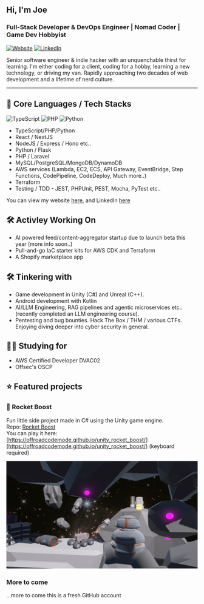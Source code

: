 ## Hi, I'm Joe

### Full-Stack Developer & DevOps Engineer | Nomad Coder | Game Dev Hobbyist  
[![Website](https://img.shields.io/website?url=https%3A%2F%2Fnomad-code.dev&style=flat-square)](https://nomad-code.dev)
[![LinkedIn](https://img.shields.io/badge/LinkedIn-Connect-blue?style=flat-square&logo=linkedin)](https://www.linkedin.com/in/nomad-joe/)


Senior software engineer & indie hacker with an unquenchable thirst for learning. I'm either coding for a client, coding for a hobby, learning a new technology, or driving my van. Rapidly approaching two decades of web development and a lifetime of nerd culture.

---

## 💪 Core Languages / Tech Stacks

<img src="https://cdn.simpleicons.org/typescript/3178C6/white" alt="TypeScript" width="40"/> <img src="https://cdn.simpleicons.org/php/777BB4/white" alt="PHP" width="40"/> <img src="https://cdn.simpleicons.org/python/3776AB/white" alt="Python" width="40"/>

- TypeScript/PHP/Python
- React / NextJS
- NodeJS / Express / Hono etc..
- Python / Flask
- PHP / Laravel
- MySQL/PostgreSQL/MongoDB/DynamoDB
- AWS services (Lambda, EC2, ECS, API Gateway, EventBridge, Step Functions, CodePipeline, CodeDeploy, Much more..)
- Terraform
- Testing / TDD - JEST, PHPUnit, PEST, Mocha, PyTest etc..

You can view my website [here](https://nomad-code.dev), and LinkedIn [here](https://www.linkedin.com/in/nomad-joe/)

## 🛠️ Activley Working On

- AI powered feed/content-aggregator startup due to launch beta this year (more info soon..)
- Pull-and-go IaC starter kits for AWS CDK and Terraform
- A Shopify marketplace app

## 🛠️ Tinkering with
- Game development in Unity (C#) and Unreal (C++).
- Android development with Kotlin
- AI/LLM Engineering, RAG pipelines and agentic microservices etc.. (recently completed an LLM engineering course).
- Pentesting and bug bounties. Hack The Box / THM / various CTFs. Enjoying diving deeper into cyber security in general.

## 🧑‍🎓 Studying for
- AWS Certified Developer DVAC02
- Offsec's OSCP

## ⭐ Featured projects

### 🚀 Rocket Boost
Fun little side project made in C# using the Unity game engine.  
Repo: [Rocket Boost](https://github.com/OffRoadCodeMode/unity_rocket_boost)  
You can play it here: [https://offroadcodemode.github.io/unity_rocket_boost/](https://offroadcodemode.github.io/unity_rocket_boost/) (keyboard required)  

![Screenshot 1](https://github.com/OffRoadCodeMode/unity_rocket_boost/blob/main/screenshots/rocket_boost_2-min.png)

### More to come
.. more to come this is a fresh GitHub account
